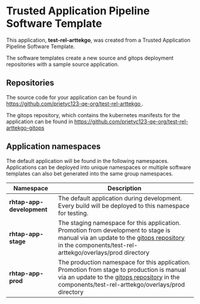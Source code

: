 # Trusted Application Pipeline Software Template

This application, **test-rel-arttekgo**, was created from a Trusted Application Pipeline Software Template.

The software templates create a new source and gitops deployment repositories with a sample source application. 

## Repositories

The source code for your application can be found in [https://github.com/prietyc123-qe-org/test-rel-arttekgo ](https://github.com/prietyc123-qe-org/test-rel-arttekgo ).
 
The gitops repository, which contains the kubernetes manifests for the application can be found in 
[https://github.com/prietyc123-qe-org/test-rel-arttekgo-gitops ](https://github.com/prietyc123-qe-org/test-rel-arttekgo-gitops ) 

## Application namespaces 

The default application will be found in the following namespaces. Applications can be deployed into unique namespaces or multiple software templates can also bet generated into the same group namespaces.  

|  Namespace   |  Description   |  
| -------- | -------- |   
| **rhtap-app-development** | The default application during development. Every build will be deployed to this namespace for testing. | 
| **rhtap-app-stage** | The staging namespace for this application. Promotion from development to stage is manual via an update to the [gitops repository](https://github.com/prietyc123-qe-org/test-rel-arttekgo-gitops ) in the components/test-rel-arttekgo/overlays/prod directory |  
| **rhtap-app-prod** | The production namespace for this application. Promotion from stage to production is manual via an update to the [gitops repository](https://github.com/prietyc123-qe-org/test-rel-arttekgo-gitops ) in the components/test-rel-arttekgo/overlays/prod directory | 